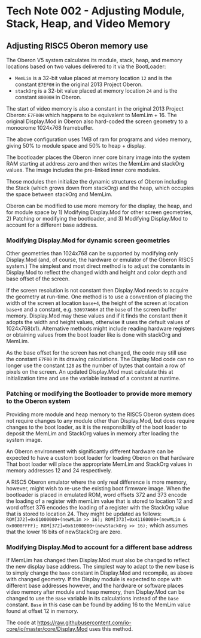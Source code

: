 # Tech Note 002 - Adjusting Module, Stack, Heap, and Video Memory
## Adjusting RISC5 Oberon memory use

The Oberon V5 system calculates its module, stack, heap, and memory locations based on two values delivered to it via the BootLoader: 

* `MemLim` is a 32-bit value placed at memory location `12` and is the constant `E7EF0H` in the original 2013 Project Oberon. 
* `stackOrg` is a 32-bit value placed at memory location `24` and is the constant `80000H` in Oberon.

The start of video memory is also a constant in the original 2013 Project Oberon: `E7F00H` which happens to be equivalent to MemLim + 16. The original Display.Mod in Oberon also hard-coded the screen geometry to a monocrome 1024x768 framebuffer.

The above configuration uses 1MB of ram for programs and video memory, giving 50% to module space and 50% to heap + display.

The bootloader places the Oberon inner core binary image into the system RAM starting at address zero and then writes the MemLim and stackOrg values. The image includes the pre-linked inner core modules. 

Those modules then initialize the dynamic structures of Oberon including the Stack (which grows down from stackOrg) and the heap, which occupies the space between stackOrg and MemLim.

Oberon can be modified to use more memory for the display, the heap, and for module space by 1) Modifying Display.Mod for other screen geometries, 2) Patching or modifying the bootloader, and 3) Modifying Display.Mod to account for a different base address. 

### Modifying Display.Mod for dynamic screen geometries

Other geometries than 1024x768 can be supported by modifying only Display.Mod (and, of course, the hardware or emulator of the Oberon RISC5 system.) The simplest and most direct method is to adjust the constants in Display.Mod to reflect the changed width and height and color depth and base offset of the screen. 

If the screen resolution is not constant then Display.Mod needs to acquire the geometry at run-time. One method is to use a convention of placing the width of the screen at location `base+4`, the height of the screen at location `base+8` and a constant, e.g. `53697A66H` at the `base` of the screen buffer memory. Display.Mod may these values and if it finds the constant then it adopts the width and height values, otherwise it uses the default values of 1024x768(x1).  Alternative methods might include reading hardware registers or obtaining values from the boot loader like is done with stackOrg and MemLim.

As the base offset for the screen has not changed, the code may still use the constant `E7F00` in its drawing calculations. The Display.Mod code can no longer use the constant `128` as the number of bytes that contain a row of pixels on the screen.
 An updated Display.Mod must calculate this at initialization time and use the variable instead of a constant at runtime.
 
### Patching or modifying the Bootloader to provide more memory to the Oberon system

Providing more module and heap memory to the RISC5 Oberon system does not require changes to any module other than Display.Mod, but does require changes to the boot loader, as it is the responsibility of the boot loader to deposit the MemLim and StackOrg values in memory after loading the system image.

An Oberon environment with significantly different hardware can be expected to have a custom boot loader for loading Oberon on that hardware That boot loader will place the appropriate MemLim and StackOrg values in memory addresses 12 and 24 respectively.

A RISC5 Oberon emulator where the only real difference is more memory, however, might wish to re-use the existing boot firmware image. When the bootloader is placed in emulated ROM, word offsets 372 and 373 encode the loading of a register with memLim value that is stored to location 12 and word offset 376 encodes the loading of a register with the StackOrg value that is stored to location 24. They might be updated as follows: `ROM[372]=0x61000000+(newMLim >> 16); ROM[373]=0x41160000+(newMLim & 0x0000FFFF); ROM[372]=0x61000000+(newStackOrg >> 16);` which assumes that the lower 16 bits of newStackOrg are zero. 

### Modifying Display.Mod to account for a different base address

If MemLim has changed then Display.Mod must also be changed to reflect the new display base address. The simplest way to adapt to the new base is to simply change the `base` constant in Display.Mod and recompile, as above with changed geometry. If the Display module is expected to cope with different base addresses however, and the hardware or software places video memory after module and heap memory, then Display.Mod can be changed to use the `Base` variable in its calculations instead of the `base` constant. `Base` in this case can be found by adding 16 to the MemLim value found at offset 12 in memory.

The code at https://raw.githubusercontent.com/io-core/io/master/core/Display.Mod uses this method.

